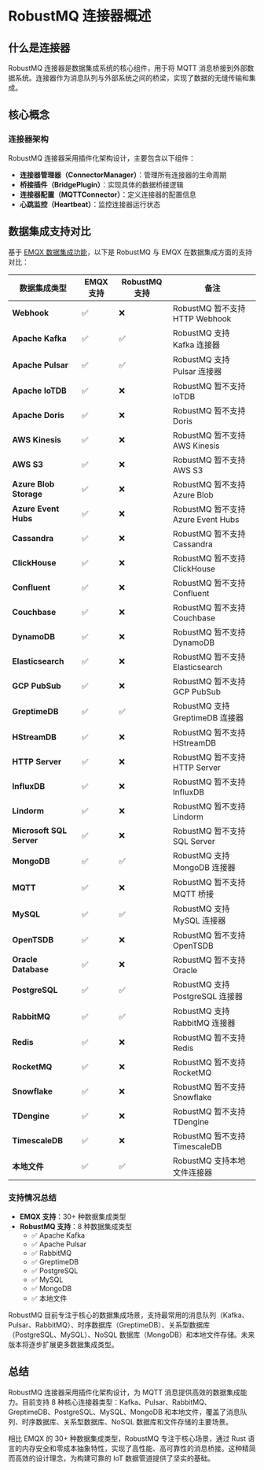 # RobustMQ 连接器概述

## 什么是连接器

RobustMQ 连接器是数据集成系统的核心组件，用于将 MQTT 消息桥接到外部数据系统。连接器作为消息队列与外部系统之间的桥梁，实现了数据的无缝传输和集成。

## 核心概念

### 连接器架构

RobustMQ 连接器采用插件化架构设计，主要包含以下组件：

- **连接器管理器（ConnectorManager）**：管理所有连接器的生命周期
- **桥接插件（BridgePlugin）**：实现具体的数据桥接逻辑
- **连接器配置（MQTTConnector）**：定义连接器的配置信息
- **心跳监控（Heartbeat）**：监控连接器运行状态

## 数据集成支持对比

基于 [EMQX 数据集成功能](https://docs.emqx.com/zh/emqx/latest/getting-started/feature-comparison.html#%E6%95%B0%E6%8D%AE%E9%9B%86%E6%88%90)，以下是 RobustMQ 与 EMQX 在数据集成方面的支持对比：

| 数据集成类型 | EMQX 支持 | RobustMQ 支持 | 备注 |
|-------------|-----------|---------------|------|
| **Webhook** | ✅ | ❌ | RobustMQ 暂不支持 HTTP Webhook |
| **Apache Kafka** | ✅ | ✅ | RobustMQ 支持 Kafka 连接器 |
| **Apache Pulsar** | ✅ | ✅ | RobustMQ 支持 Pulsar 连接器 |
| **Apache IoTDB** | ✅ | ❌ | RobustMQ 暂不支持 IoTDB |
| **Apache Doris** | ✅ | ❌ | RobustMQ 暂不支持 Doris |
| **AWS Kinesis** | ✅ | ❌ | RobustMQ 暂不支持 AWS Kinesis |
| **AWS S3** | ✅ | ❌ | RobustMQ 暂不支持 AWS S3 |
| **Azure Blob Storage** | ✅ | ❌ | RobustMQ 暂不支持 Azure Blob |
| **Azure Event Hubs** | ✅ | ❌ | RobustMQ 暂不支持 Azure Event Hubs |
| **Cassandra** | ✅ | ❌ | RobustMQ 暂不支持 Cassandra |
| **ClickHouse** | ✅ | ❌ | RobustMQ 暂不支持 ClickHouse |
| **Confluent** | ✅ | ❌ | RobustMQ 暂不支持 Confluent |
| **Couchbase** | ✅ | ❌ | RobustMQ 暂不支持 Couchbase |
| **DynamoDB** | ✅ | ❌ | RobustMQ 暂不支持 DynamoDB |
| **Elasticsearch** | ✅ | ❌ | RobustMQ 暂不支持 Elasticsearch |
| **GCP PubSub** | ✅ | ❌ | RobustMQ 暂不支持 GCP PubSub |
| **GreptimeDB** | ✅ | ✅ | RobustMQ 支持 GreptimeDB 连接器 |
| **HStreamDB** | ✅ | ❌ | RobustMQ 暂不支持 HStreamDB |
| **HTTP Server** | ✅ | ❌ | RobustMQ 暂不支持 HTTP Server |
| **InfluxDB** | ✅ | ❌ | RobustMQ 暂不支持 InfluxDB |
| **Lindorm** | ✅ | ❌ | RobustMQ 暂不支持 Lindorm |
| **Microsoft SQL Server** | ✅ | ❌ | RobustMQ 暂不支持 SQL Server |
| **MongoDB** | ✅ | ✅ | RobustMQ 支持 MongoDB 连接器 |
| **MQTT** | ✅ | ❌ | RobustMQ 暂不支持 MQTT 桥接 |
| **MySQL** | ✅ | ✅ | RobustMQ 支持 MySQL 连接器 |
| **OpenTSDB** | ✅ | ❌ | RobustMQ 暂不支持 OpenTSDB |
| **Oracle Database** | ✅ | ❌ | RobustMQ 暂不支持 Oracle |
| **PostgreSQL** | ✅ | ✅ | RobustMQ 支持 PostgreSQL 连接器 |
| **RabbitMQ** | ✅ | ✅ | RobustMQ 支持 RabbitMQ 连接器 |
| **Redis** | ✅ | ❌ | RobustMQ 暂不支持 Redis |
| **RocketMQ** | ✅ | ❌ | RobustMQ 暂不支持 RocketMQ |
| **Snowflake** | ✅ | ❌ | RobustMQ 暂不支持 Snowflake |
| **TDengine** | ✅ | ❌ | RobustMQ 暂不支持 TDengine |
| **TimescaleDB** | ✅ | ❌ | RobustMQ 暂不支持 TimescaleDB |
| **本地文件** | ✅ | ✅ | RobustMQ 支持本地文件连接器 |

### 支持情况总结

- **EMQX 支持**：30+ 种数据集成类型
- **RobustMQ 支持**：8 种数据集成类型
  - ✅ Apache Kafka
  - ✅ Apache Pulsar
  - ✅ RabbitMQ
  - ✅ GreptimeDB  
  - ✅ PostgreSQL
  - ✅ MySQL
  - ✅ MongoDB
  - ✅ 本地文件

RobustMQ 目前专注于核心的数据集成场景，支持最常用的消息队列（Kafka、Pulsar、RabbitMQ）、时序数据库（GreptimeDB）、关系型数据库（PostgreSQL、MySQL）、NoSQL 数据库（MongoDB）和本地文件存储。未来版本将逐步扩展更多数据集成类型。

## 总结

RobustMQ 连接器采用插件化架构设计，为 MQTT 消息提供高效的数据集成能力。目前支持 8 种核心连接器类型：Kafka、Pulsar、RabbitMQ、GreptimeDB、PostgreSQL、MySQL、MongoDB 和本地文件，覆盖了消息队列、时序数据库、关系型数据库、NoSQL 数据库和文件存储的主要场景。

相比 EMQX 的 30+ 种数据集成类型，RobustMQ 专注于核心场景，通过 Rust 语言的内存安全和零成本抽象特性，实现了高性能、高可靠性的消息桥接。这种精简而高效的设计理念，为构建可靠的 IoT 数据管道提供了坚实的基础。
